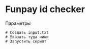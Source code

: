 # Funpay id checker

Параметры
```
# Создать input.txt
# Указать туда ники
# Запустить скрипт
```



